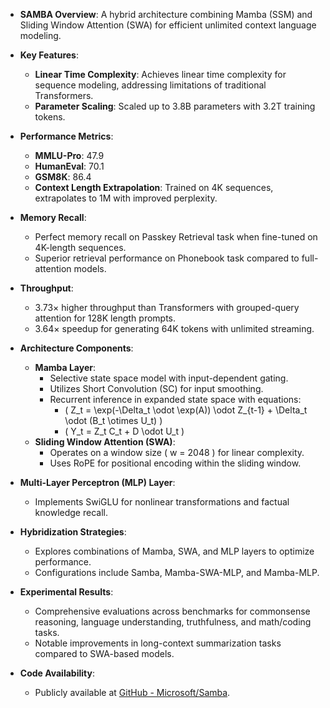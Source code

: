 - **SAMBA Overview**: A hybrid architecture combining Mamba (SSM) and Sliding Window Attention (SWA) for efficient unlimited context language modeling.
  
- **Key Features**:
  - **Linear Time Complexity**: Achieves linear time complexity for sequence modeling, addressing limitations of traditional Transformers.
  - **Parameter Scaling**: Scaled up to 3.8B parameters with 3.2T training tokens.

- **Performance Metrics**:
  - **MMLU-Pro**: 47.9
  - **HumanEval**: 70.1
  - **GSM8K**: 86.4
  - **Context Length Extrapolation**: Trained on 4K sequences, extrapolates to 1M with improved perplexity.

- **Memory Recall**: 
  - Perfect memory recall on Passkey Retrieval task when fine-tuned on 4K-length sequences.
  - Superior retrieval performance on Phonebook task compared to full-attention models.

- **Throughput**: 
  - 3.73× higher throughput than Transformers with grouped-query attention for 128K length prompts.
  - 3.64× speedup for generating 64K tokens with unlimited streaming.

- **Architecture Components**:
  - **Mamba Layer**: 
    - Selective state space model with input-dependent gating.
    - Utilizes Short Convolution (SC) for input smoothing.
    - Recurrent inference in expanded state space with equations:
      - \( Z_t = \exp(-\Delta_t \odot \exp(A)) \odot Z_{t-1} + \Delta_t \odot (B_t \otimes U_t) \)
      - \( Y_t = Z_t C_t + D \odot U_t \)
  - **Sliding Window Attention (SWA)**: 
    - Operates on a window size \( w = 2048 \) for linear complexity.
    - Uses RoPE for positional encoding within the sliding window.

- **Multi-Layer Perceptron (MLP) Layer**: 
  - Implements SwiGLU for nonlinear transformations and factual knowledge recall.

- **Hybridization Strategies**: 
  - Explores combinations of Mamba, SWA, and MLP layers to optimize performance.
  - Configurations include Samba, Mamba-SWA-MLP, and Mamba-MLP.

- **Experimental Results**: 
  - Comprehensive evaluations across benchmarks for commonsense reasoning, language understanding, truthfulness, and math/coding tasks.
  - Notable improvements in long-context summarization tasks compared to SWA-based models.

- **Code Availability**: 
  - Publicly available at [GitHub - Microsoft/Samba](https://github.com/microsoft/Samba).